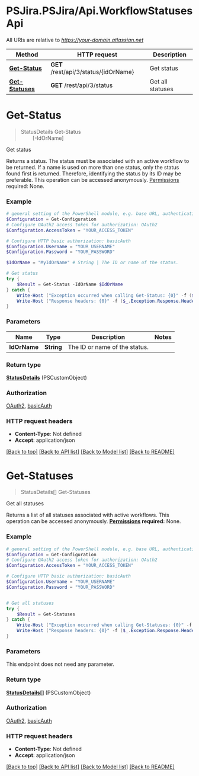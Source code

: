 # PSJira.PSJira/Api.WorkflowStatusesApi

All URIs are relative to *https://your-domain.atlassian.net*

Method | HTTP request | Description
------------- | ------------- | -------------
[**Get-Status**](WorkflowStatusesApi.md#Get-Status) | **GET** /rest/api/3/status/{idOrName} | Get status
[**Get-Statuses**](WorkflowStatusesApi.md#Get-Statuses) | **GET** /rest/api/3/status | Get all statuses


<a name="Get-Status"></a>
# **Get-Status**
> StatusDetails Get-Status<br>
> &nbsp;&nbsp;&nbsp;&nbsp;&nbsp;&nbsp;&nbsp;&nbsp;[-IdOrName] <String><br>

Get status

Returns a status. The status must be associated with an active workflow to be returned.  If a name is used on more than one status, only the status found first is returned. Therefore, identifying the status by its ID may be preferable.  This operation can be accessed anonymously.  [Permissions](#permissions) required: None.

### Example
```powershell
# general setting of the PowerShell module, e.g. base URL, authentication, etc
$Configuration = Get-Configuration
# Configure OAuth2 access token for authorization: OAuth2
$Configuration.AccessToken = "YOUR_ACCESS_TOKEN"

# Configure HTTP basic authorization: basicAuth
$Configuration.Username = "YOUR_USERNAME"
$Configuration.Password = "YOUR_PASSWORD"

$IdOrName = "MyIdOrName" # String | The ID or name of the status.

# Get status
try {
    $Result = Get-Status -IdOrName $IdOrName
} catch {
    Write-Host ("Exception occurred when calling Get-Status: {0}" -f ($_.ErrorDetails | ConvertFrom-Json))
    Write-Host ("Response headers: {0}" -f ($_.Exception.Response.Headers | ConvertTo-Json))
}
```

### Parameters

Name | Type | Description  | Notes
------------- | ------------- | ------------- | -------------
 **IdOrName** | **String**| The ID or name of the status. | 

### Return type

[**StatusDetails**](StatusDetails.md) (PSCustomObject)

### Authorization

[OAuth2](../README.md#OAuth2), [basicAuth](../README.md#basicAuth)

### HTTP request headers

 - **Content-Type**: Not defined
 - **Accept**: application/json

[[Back to top]](#) [[Back to API list]](../README.md#documentation-for-api-endpoints) [[Back to Model list]](../README.md#documentation-for-models) [[Back to README]](../README.md)

<a name="Get-Statuses"></a>
# **Get-Statuses**
> StatusDetails[] Get-Statuses<br>

Get all statuses

Returns a list of all statuses associated with active workflows.  This operation can be accessed anonymously.  **[Permissions](#permissions) required:** None.

### Example
```powershell
# general setting of the PowerShell module, e.g. base URL, authentication, etc
$Configuration = Get-Configuration
# Configure OAuth2 access token for authorization: OAuth2
$Configuration.AccessToken = "YOUR_ACCESS_TOKEN"

# Configure HTTP basic authorization: basicAuth
$Configuration.Username = "YOUR_USERNAME"
$Configuration.Password = "YOUR_PASSWORD"


# Get all statuses
try {
    $Result = Get-Statuses
} catch {
    Write-Host ("Exception occurred when calling Get-Statuses: {0}" -f ($_.ErrorDetails | ConvertFrom-Json))
    Write-Host ("Response headers: {0}" -f ($_.Exception.Response.Headers | ConvertTo-Json))
}
```

### Parameters
This endpoint does not need any parameter.

### Return type

[**StatusDetails[]**](StatusDetails.md) (PSCustomObject)

### Authorization

[OAuth2](../README.md#OAuth2), [basicAuth](../README.md#basicAuth)

### HTTP request headers

 - **Content-Type**: Not defined
 - **Accept**: application/json

[[Back to top]](#) [[Back to API list]](../README.md#documentation-for-api-endpoints) [[Back to Model list]](../README.md#documentation-for-models) [[Back to README]](../README.md)


